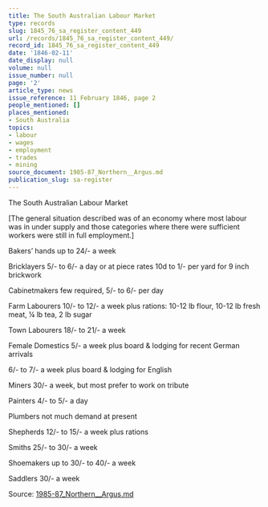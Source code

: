```yaml
---
title: The South Australian Labour Market
type: records
slug: 1845_76_sa_register_content_449
url: /records/1845_76_sa_register_content_449/
record_id: 1845_76_sa_register_content_449
date: '1846-02-11'
date_display: null
volume: null
issue_number: null
page: '2'
article_type: news
issue_reference: 11 February 1846, page 2
people_mentioned: []
places_mentioned:
- South Australia
topics:
- labour
- wages
- employment
- trades
- mining
source_document: 1985-87_Northern__Argus.md
publication_slug: sa-register
---
```


The South Australian Labour Market

[The general situation described was of an economy where most labour was in under supply and those categories where there were sufficient workers were still in full employment.]

Bakers’ hands	up to 24/- a week

Bricklayers	5/- to 6/- a day or at piece rates 10d to 1/- per yard for 9 inch brickwork

Cabinetmakers	few required, 5/- to 6/- per day

Farm Labourers	10/- to 12/- a week plus rations: 10-12 lb flour, 10-12 lb fresh meat, ¼ lb tea, 2 lb sugar

Town Labourers		18/- to 21/- a week

Female Domestics	5/- a week plus board & lodging for recent German arrivals

6/- to 7/- a week plus board & lodging for English

Miners	30/- a week, but most prefer to work on tribute

Painters	4/- to 5/- a day

Plumbers	not much demand at present

Shepherds	12/- to 15/- a week plus rations

Smiths	25/- to 30/- a week

Shoemakers	up to 30/- to 40/- a week

Saddlers	30/- a week

Source: [1985-87_Northern__Argus.md](/downloads/markdown/1985-87_Northern__Argus.md)
